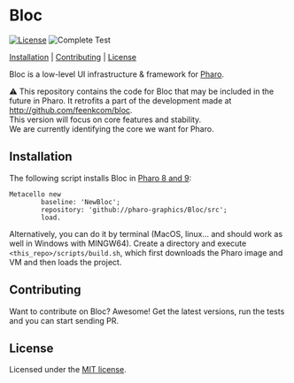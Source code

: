 # Bloc 

[![License](https://img.shields.io/github/license/pharo-graphics/Bloc.svg?style=flat-square)][license]
![Complete Test](https://github.com/pharo-graphics/Bloc/workflows/Complete%20Test/badge.svg)

[Installation](#installation) | [Contributing](#contributing) |  [License](#license)

Bloc is a low-level UI infrastructure & framework for [Pharo](http://pharo.org/).

:warning:
This repository contains the code for Bloc that may be included in the future in Pharo.
It retrofits a part of the development made at http://github.com/feenkcom/bloc.  
This version will focus on core features and stability.  
We are currently identifying the core we want for Pharo.

## Installation

The following script installs Bloc in [Pharo 8 and 9](https://pharo.org/download):

```smalltalk
Metacello new
        baseline: 'NewBloc';
        repository: 'github://pharo-graphics/Bloc/src';
        load.
```

Alternatively, you can do it by terminal (MacOS, linux... and should work as well in Windows with MINGW64). 
Create a directory and execute `<this_repo>/scripts/build.sh`, which first downloads the Pharo image and VM and then loads the project.


## Contributing

Want to contribute on Bloc? Awesome!
Get the latest versions, run the tests and you can start sending PR.

## License

Licensed under the [MIT license][license].

[license]: ./LICENSE
[contributing]: ./CONTRIBUTING.md
